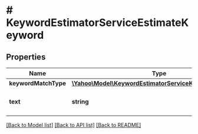 # # KeywordEstimatorServiceEstimateKeyword

## Properties

Name | Type | Description | Notes
------------ | ------------- | ------------- | -------------
**keywordMatchType** | [**\Yahoo\Model\KeywordEstimatorServiceKeywordMatchType**](KeywordEstimatorServiceKeywordMatchType.md) |  | 
**text** | **string** | &lt;div lang&#x3D;\&quot;ja\&quot;&gt;キーワードです。&lt;/div&gt; &lt;div lang&#x3D;\&quot;en\&quot;&gt;Keywords&lt;/div&gt; | 

[[Back to Model list]](../../README.md#documentation-for-models) [[Back to API list]](../../README.md#documentation-for-api-endpoints) [[Back to README]](../../README.md)


